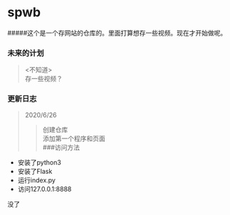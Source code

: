 # spwb  
#####这个是一个存网站的仓库的。里面打算想存一些视频。现在才开始做呢。
### 未来的计划
> <不知道>  
> 存一些视频？  
### 更新日志
> 2020/6/26 
>> 创建仓库  
>> 添加第一个程序和页面  
###访问方法
+ 安装了python3  
+ 安装了Flask
+ 运行index.py
+ 访问127.0.0.1:8888

没了